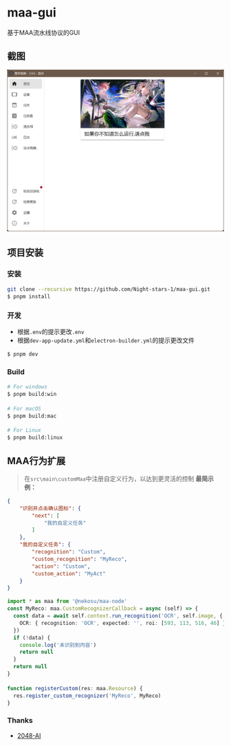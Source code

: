 <!--
 * @Author: Night-stars-1 nujj1042633805@gmail.com
 * @Date: 2024-09-06 17:06:15
 * @LastEditors: Night-stars-1 nujj1042633805@gmail.com
 * @LastEditTime: 2024-12-02 15:25:12
-->
# maa-gui

基于MAA流水线协议的GUI

## 截图
![截图](./resources/image.png)

## 项目安装

### 安装

```bash
git clone --recursive https://github.com/Night-stars-1/maa-gui.git
$ pnpm install
```

### 开发

- 根据`.env`的提示更改`.env`
- 根据`dev-app-update.yml`和`electron-builder.yml`的提示更改文件
```bash
$ pnpm dev
```

### Build

```bash
# For windows
$ pnpm build:win

# For macOS
$ pnpm build:mac

# For Linux
$ pnpm build:linux
```

## MAA行为扩展
> 在`src\main\customMaa`中注册自定义行为，以达到更灵活的控制
**最简示例：**
```json
{
    "识别并点击确认图标": {
        "next": [
            "我的自定义任务"
        ]
    },
    "我的自定义任务": {
        "recognition": "Custom",
        "custom_recognition": "MyReco",
        "action": "Custom",
        "custom_action": "MyAct"
    }
}
```
```ts
import * as maa from '@nekosu/maa-node'
const MyReco: maa.CustomRecognizerCallback = async (self) => {
  const data = await self.context.run_recognition('OCR', self.image, {
    OCR: { recognition: 'OCR', expected: '', roi: [593, 113, 516, 46] }
  })
  if (!data) {
    console.log('未识别到内容')
    return null
  }
  return null
}

function registerCustom(res: maa.Resource) {
  res.register_custom_recognizer('MyReco', MyReco)
}
```
### Thanks
- [2048-AI](https://github.com/aj-r/2048-AI)
